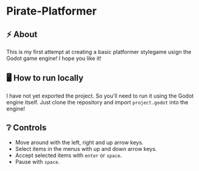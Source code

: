 # Pirate-Platformer

## :zap: About
This is my first attempt at creating a basic platformer stylegame usign the Godot game engine! I hope you like it!

## :desktop_computer: How to run locally
I have not yet exported the project. So you'll need to run it using the Godot engine itself. Just clone the repository and import `project.godot` into the engine!

## :grey_question: Controls
- Move around with the left, right and up arrow keys.
- Select items in the menus with up and down arrow keys.
- Accept selected items with `enter` or `space`.
- Pause with `space`.